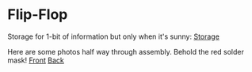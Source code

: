 # Flip-Flop

Storage for 1-bit of information but only when it's sunny:
[Storage](images/1-bit_storage.gif)

Here are some photos half way through assembly. Behold the red solder mask!
[Front](images/front-wip.jpg) [Back](images/rear-wip.jpg)

